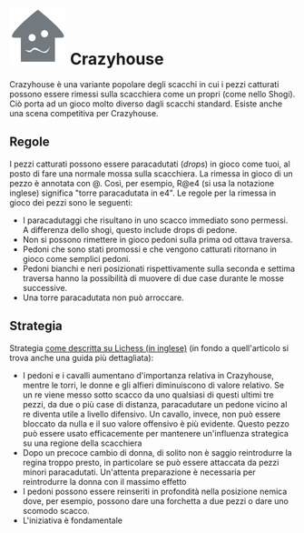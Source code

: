 # ![Crazyhouse](https://github.com/gbtami/pychess-variants/blob/master/static/icons/Crazyhouse.svg) Crazyhouse

Crazyhouse è una variante popolare degli scacchi in cui i pezzi catturati possono essere rimessi sulla scacchiera come un propri (come nello Shogi). Ciò porta ad un gioco molto diverso dagli scacchi standard. Esiste anche una scena competitiva per Crazyhouse.


## Regole

I pezzi catturati possono essere paracadutati (*drops*) in gioco come tuoi, al posto di fare una normale mossa sulla scacchiera. La rimessa in gioco di un pezzo è annotata con @. Così, per esempio, R@e4 (si usa la notazione inglese) significa "torre paracadutata in e4". Le regole per la rimessa in gioco dei pezzi sono le seguenti:

* I paracadutaggi che risultano in uno scacco immediato sono permessi. A differenza dello shogi, questo include drops di pedone.
* Non si possono rimettere in gioco pedoni sulla prima od ottava traversa.
* Pedoni che sono stati promossi e che vengono catturati ritornano in gioco come semplici pedoni.
* Pedoni bianchi e neri posizionati rispettivamente sulla seconda e settima traversa hanno la possibilità di muovere di due case durante le mosse successive.
* Una torre paracadutata non può arroccare.

## Strategia

Strategia [come descritta su Lichess (in inglese)](https://lichess.org/variant/crazyhouse) (in fondo a quell'articolo si trova anche una guida più dettagliata):

* I pedoni e i cavalli aumentano d'importanza relativa in Crazyhouse, mentre le torri, le donne e gli alfieri diminuiscono di valore relativo. Se un re viene messo sotto scacco da uno qualsiasi di questi ultimi tre pezzi, da due o più case di distanza, paracadutare un pedone vicino al re diventa utile a livello difensivo. Un cavallo, invece, non può essere bloccato da nulla e il suo valore offensivo è più evidente. Questo pezzo può essere usato efficacemente per mantenere un'influenza strategica su una regione della scacchiera
* Dopo un precoce cambio di donna, di solito non è saggio reintrodurre la regina troppo presto, in particolare se può essere attaccata da pezzi minori paracadutati. Un'attenta preparazione è necessaria per reintrodurre la donna con il massimo effetto
* I pedoni possono essere reinseriti in profondità nella posizione nemica dove, per esempio, possono dare una forchetta a due pezzi o dare uno scomodo scacco.
* L'iniziativa è fondamentale
